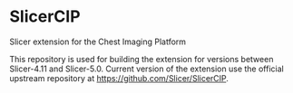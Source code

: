 SlicerCIP
=========

Slicer extension for the Chest Imaging Platform

This repository is used for building the extension for versions between Slicer-4.11 and Slicer-5.0.
Current version of the extension use the official upstream repository at https://github.com/Slicer/SlicerCIP.
